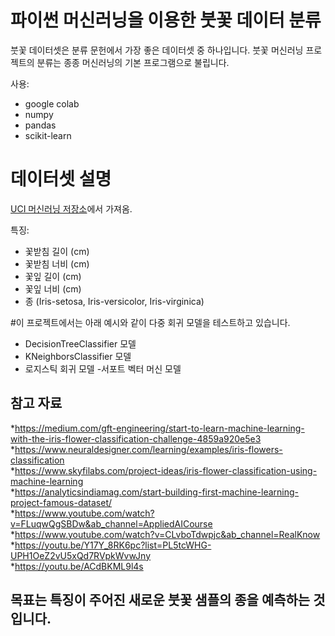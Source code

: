 # 파이썬 머신러닝을 이용한 붓꽃 데이터 분류

붓꽃 데이터셋은 분류 문헌에서 가장 좋은 데이터셋 중 하나입니다. 붓꽃 머신러닝 프로젝트의 분류는 종종 머신러닝의 기본 프로그램으로 불립니다.

사용:
* google colab
* numpy
* pandas
* scikit-learn

# 데이터셋 설명
[UCI 머신러닝 저장소](https://archive.ics.uci.edu/ml/datasets/Iris)에서 가져옴.

특징:
* 꽃받침 길이 (cm)
* 꽃받침 너비 (cm)
* 꽃잎 길이 (cm)
* 꽃잎 너비 (cm)
* 종 (Iris-setosa, Iris-versicolor, Iris-virginica)

#이 프로젝트에서는 아래 예시와 같이 다중 회귀 모델을 테스트하고 있습니다.
 - DecisionTreeClassifier 모델
 - KNeighborsClassifier 모델
 - 로지스틱 회귀 모델
 -서포트 벡터 머신 모델



## 참고 자료
*https://medium.com/gft-engineering/start-to-learn-machine-learning-with-the-iris-flower-classification-challenge-4859a920e5e3<br/>
*https://www.neuraldesigner.com/learning/examples/iris-flowers-classification<br/>
*https://www.skyfilabs.com/project-ideas/iris-flower-classification-using-machine-learning<br/>
*https://analyticsindiamag.com/start-building-first-machine-learning-project-famous-dataset/<br/>
*https://www.youtube.com/watch?v=FLuqwQgSBDw&ab_channel=AppliedAICourse<br/>
*https://www.youtube.com/watch?v=CLvboTdwpjc&ab_channel=RealKnow<br/>
*https://youtu.be/Y17Y_8RK6pc?list=PL5tcWHG-UPH1OeZ2vU5xQd7RVpkWvwJny<br/>
*https://youtu.be/ACdBKML9l4s<br/>


## 목표는 특징이 주어진 새로운 붓꽃 샘플의 종을 예측하는 것입니다.
